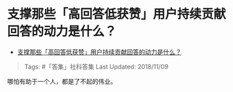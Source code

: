 # 支撑那些「高回答低获赞」用户持续贡献回答的动力是什么？

- [支撑那些「高回答低获赞」用户持续贡献回答的动力是什么？](https://www.zhihu.com/question/64217842/answer/527884989)

>Tags: #「答集」社科答集 
>Last Updated: 2018/11/09

哪怕有助于一个人，都是了不起的伟业。